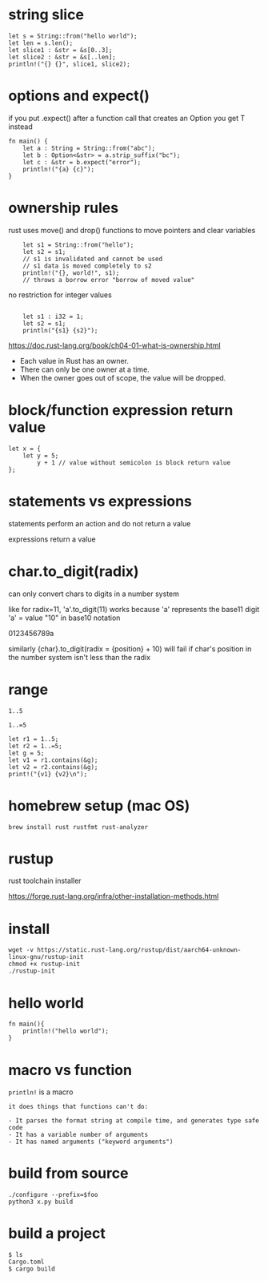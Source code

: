 # string slice

```
let s = String::from("hello world");
let len = s.len();
let slice1 : &str = &s[0..3];
let slice2 : &str = &s[..len];
println!("{} {}", slice1, slice2);
```

# options and expect()

if you put .expect() after a function call that creates an Option<T> you get T instead

```
fn main() {
    let a : String = String::from("abc");
    let b : Option<&str> = a.strip_suffix("bc");
    let c : &str = b.expect("error");
    println!("{a} {c}");
}
```

# ownership rules

rust uses move() and drop() functions to move pointers and clear variables

```
    let s1 = String::from("hello");
    let s2 = s1;
    // s1 is invalidated and cannot be used
    // s1 data is moved completely to s2
    println!("{}, world!", s1);
    // throws a borrow error "borrow of moved value"
```


no restriction for integer values
```

	let s1 : i32 = 1;
	let s2 = s1;
	println("{s1} {s2}");
```


https://doc.rust-lang.org/book/ch04-01-what-is-ownership.html

- Each value in Rust has an owner.
- There can only be one owner at a time.
- When the owner goes out of scope, the value will be dropped.

# block/function expression return value

```   
let x = {
	let y = 5;
        y + 1 // value without semicolon is block return value
};
```

# statements vs expressions

statements perform an action and do not return a value

expressions return a value

# char.to_digit(radix)

can only convert chars to digits in a number system

like for radix=11, 'a'.to_digit(11) works because 'a' represents the base11 digit 'a' = value "10" in base10 notation

0123456789a

similarly {char}.to_digit(radix = {position} + 10) will fail if char's position in the number system isn't less than the radix

# range

`1..5`

`1..=5`

```
let r1 = 1..5;
let r2 = 1..=5;
let g = 5;
let v1 = r1.contains(&g);
let v2 = r2.contains(&g);
print!("{v1} {v2}\n");
```

# homebrew setup (mac OS)

`brew install rust rustfmt rust-analyzer`

# rustup

rust toolchain installer

https://forge.rust-lang.org/infra/other-installation-methods.html

# install

```
wget -v https://static.rust-lang.org/rustup/dist/aarch64-unknown-linux-gnu/rustup-init
chmod +x rustup-init
./rustup-init
```

# hello world

```
fn main(){
	println!("hello world");
}
```

# macro vs function

`println!` is a macro

```
it does things that functions can't do:

- It parses the format string at compile time, and generates type safe code
- It has a variable number of arguments
- It has named arguments ("keyword arguments") 
```

# build from source

```
./configure --prefix=$foo
python3 x.py build
```

# build a project

```
$ ls
Cargo.toml
$ cargo build
```
